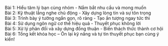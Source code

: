Bài 1: Hiểu tâm lý bạn cùng nhóm - Nắm bắt nhu cầu và mong muốn  
Bài 2: Kỹ thuật lắng nghe chủ động - Xây dựng lòng tin và sự tôn trọng  
Bài 3: Trình bày ý tưởng ngắn gọn, rõ ràng - Tạo ấn tượng ngay tức thì  
Bài 4: Sử dụng ngôn ngữ cơ thể hiệu quả - Thuyết phục không lời  
Bài 5: Xử lý phản đối và xây dựng đồng thuận - Biến thách thức thành cơ hội  
Bài 6: Tổng kết khóa học – Ôn lại kỹ năng và tự tin thuyết phục bạn cùng ý kiến!